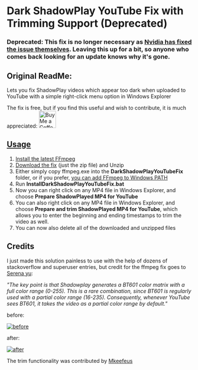 # Dark ShadowPlay YouTube Fix with Trimming Support (Deprecated)
### Deprecated: This fix is no longer necessary as [Nvidia has fixed the issue themselves](https://www.nvidia.com/en-us/geforce/release-notes/GFE/3_21_0/Web/gfe-v3_21_0-web-release-highlights/).  Leaving this up for a bit, so anyone who comes back looking for an update knows why it's gone.





## Original ReadMe:
Lets you fix ShadowPlay videos which appear too dark when uploaded to YouTube with a simple right-click menu option in Windows Explorer

The fix is free, but if you find this useful and wish to contribute, it is much appreciated:
 <a href='https://ko-fi.com/lucidskofi' target='_blank'> <img height='35' style='border:0px;height:46px;' src='https://az743702.vo.msecnd.net/cdn/kofi3.png?v=0' border='0' alt='Buy Me a Coffee at ko-fi.com' /> 






## Usage
1. Install the latest [FFmpeg](https://ffmpeg.org/)
2. [Download the fix](https://github.com/lucids-git-goods/DarkShadowPlayYouTubeFix/releases) (just the zip file) and Unzip 
3. Either simply copy ffmpeg.exe into the **DarkShadowPlayYouTubeFix** folder, or if you prefer, [you can add FFmpeg to Windows PATH](https://youtu.be/r1AtmY-RMyQ?t=248)
4. Run **InstallDarkShadowPlayYouTubeFix.bat**
5. Now you can right click on any MP4 file in Windows Explorer, and choose **Prepare ShadowPlayed MP4 for YouTube** 
6. You can also right click on any MP4 file in Windows Explorer, and choose **Prepare and trim ShadowPlayed MP4 for YouTube**, which allows you to enter the beginning and ending timestamps to trim the video as well.
7. You can now also delete all of the downloaded and unzipped files

## Credits
I just made this solution painless to use with the help of dozens of stackoverflow and superuser entries, but
credit for the ffmpeg fix goes to [Serena yu](https://support.google.com/youtube/thread/72273567?hl=en&msgid=79743480):


*"The key point is that Shadowplay generates a BT601 color matrix with a _full_ color range (0-255). This is a rare combination, since BT601 is regularly used with a _partial_ color range (16-235). Consequently, whenever YouTube sees BT601, it takes the video as a partial color range by default."*





before:

[![before](https://img.youtube.com/vi/KQZ4PNnO8Jg/0.jpg)](https://www.youtube.com/watch?v=KQZ4PNnO8Jg)


after:

[![after](https://img.youtube.com/vi/58Km9gj0xFo/0.jpg)](https://www.youtube.com/watch?v=58Km9gj0xFo)




The trim functionality was contributed by [Mkeefeus](https://github.com/Mkeefeus)
